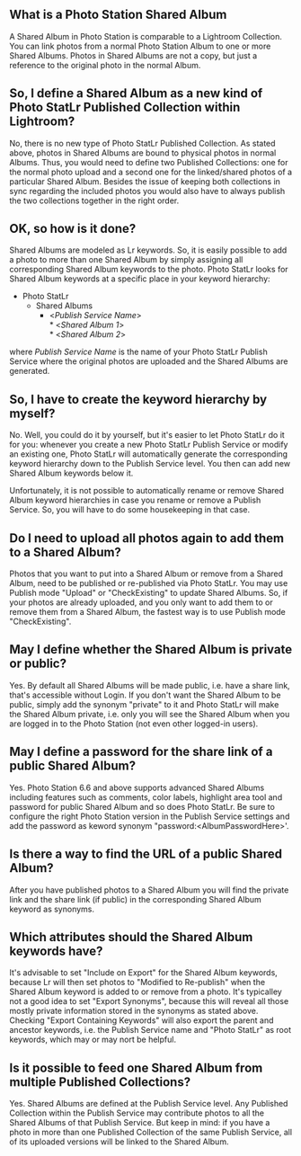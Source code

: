 ## What is a Photo Station Shared Album
A Shared Album in Photo Station is comparable to a Lightroom Collection. You can link photos from a normal Photo Station Album to one or more Shared Albums. Photos in Shared Albums are not a copy, but just a reference to the original photo in the normal Album.

## So, I define a Shared Album as a new kind of Photo StatLr Published Collection within Lightroom?
No, there is no new type of Photo StatLr Published Collection.
As stated above, photos in Shared Albums are bound to physical photos in normal Albums. Thus, you would need to define two Published Collections: one for the normal photo upload and a second one for the linked/shared photos of a particular Shared Album. Besides the issue of keeping both collections in sync regarding the included photos you would also have to always publish the two collections together in the right order.

## OK, so how is it done?
Shared Albums are modeled as Lr keywords. So, it is easily possible to add a photo to more than one Shared Album by simply assigning all corresponding Shared Album keywords to the photo.
Photo StatLr looks for Shared Album keywords at a specific place in your keyword hierarchy:<br>
* Photo StatLr<br>
    * Shared Albums<br>
	    * \<_Publish Service Name_\><br>
                  * \<_Shared Album 1_\><br>
                  * \<_Shared Album 2_\><br>

where _Publish Service Name_ is the name of your Photo StatLr Publish Service where the original photos are uploaded and the Shared Albums are generated.

## So, I have to create the keyword hierarchy by myself?
No. Well, you could do it by yourself, but it's easier to let Photo StatLr do it for you: whenever you create a new Photo StatLr Publish Service or modify an existing one, Photo StatLr will automatically generate the corresponding keyword hierarchy down to the Publish Service level. You then can add new Shared Album keywords below it.

Unfortunately, it is not possible to automatically rename or remove Shared Album keyword hierarchies in case you rename or remove a Publish Service. So, you will have to do some housekeeping in that case.

## Do I need to upload all photos again to add them to a Shared Album?
Photos that you want to put into a Shared Album or remove from a Shared Album, need to be published or re-published via Photo StatLr. You may use Publish mode "Upload" or "CheckExisting" to update Shared Albums. So, if your photos are already uploaded, and you only want to add them to or remove them from a Shared Album, the fastest way is to use Publish mode "CheckExisting".

## May I define whether the Shared Album is private or public?
Yes. By default all Shared Albums will be made public, i.e. have a share link, that's accessible without Login. If you don't want the Shared Album to be public, simply add the synonym "private" to it and Photo StatLr will make the Shared Album private, i.e. only you will see the Shared Album when you are logged in to the Photo Station (not even other logged-in users).

## May I define a password for the share link of a public Shared Album?
Yes. Photo Station 6.6 and above supports advanced Shared Albums including features such as comments, color labels, highlight area tool and password for public Shared Album and so does Photo StatLr. Be sure to configure the right Photo Station version in the Publish Service settings and add the password as keword synonym "password:\<AlbumPasswordHere\>'. 

## Is there a way to find the URL of a public Shared Album?
After you have published photos to a Shared Album you will find the private link and the share link (if public) in the corresponding Shared Album keyword as synonyms.

## Which attributes should the Shared Album keywords have?
It's advisable to set "Include on Export" for the Shared Album keywords, because Lr will then set photos to "Modified to Re-publish" when the Shared Album keyword is added to or remove from a photo. It's typicalley not a good idea to set "Export Synonyms", because this will reveal all those mostly private information stored in the synonyms as stated above. Checking "Export Containing Keywords" will also export the parent and ancestor keywords, i.e. the Publish Service name and "Photo StatLr" as root keywords, which may or may nort be helpful.

## Is it possible to feed one Shared Album from multiple Published Collections?
Yes. Shared Albums are defined at the Publish Service level. Any Published Collection within the Publish Service may contribute photos to all the Shared Albums of that Publish Service. But keep in mind: if you have a photo in more than one Published Collection of the same Publish Service, all of its uploaded versions will be linked to the Shared Album.